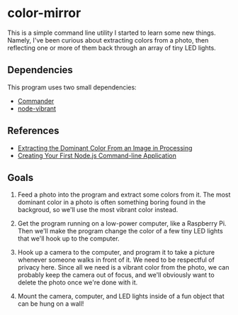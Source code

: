 # color-mirror
This is a simple command line utility I started to learn some new things. Namely, I've been curious
about extracting colors from a photo, then reflecting one or more of them back through an array of
tiny LED lights.

## Dependencies
This program uses two small dependencies:
* [Commander](https://github.com/tj/commander.js)
* [node-vibrant](https://github.com/jariz/vibrant.js/)

## References
* [Extracting the Dominant Color From an Image in Processing](http://www.catehuston.com/blog/2013/08/26/extracting-the-dominant-color-from-an-image-in-processing/)
* [Creating Your First Node.js Command-line Application](http://tutorialzine.com/2014/09/creating-your-first-node-js-command-line-application/)

## Goals
1. Feed a photo into the program and extract some colors from it. The most dominant color in a photo is often something
boring found in the backgroud, so we'll use the most vibrant color instead.

2. Get the program running on a low-power computer, like a Raspberry Pi. Then we'll make the program change the color
of a few tiny LED lights that we'll hook up to the computer.

3. Hook up a camera to the computer, and program it to take a picture whenever someone walks in front of it.
We need to be respectful of privacy here. Since all we need is a vibrant color from the photo, we can probably keep
the camera out of focus, and we'll obviously want to delete the photo once we're done with it.

4. Mount the camera, computer, and LED lights inside of a fun object that can be hung on a wall!